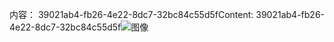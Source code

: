<span data-ttu-id="68a8b-101">内容： 39021ab4-fb26-4e22-8dc7-32bc84c55d5f</span><span class="sxs-lookup"><span data-stu-id="68a8b-101">Content: 39021ab4-fb26-4e22-8dc7-32bc84c55d5f</span></span>![图像](fea710ea-3605-4360-98f6-18cfe71d19f0.png)
